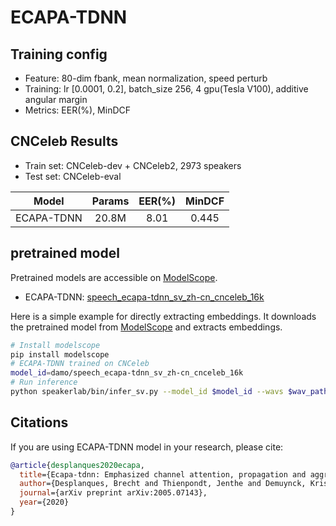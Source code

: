 # ECAPA-TDNN

## Training config
- Feature: 80-dim fbank, mean normalization, speed perturb
- Training: lr [0.0001, 0.2], batch_size 256, 4 gpu(Tesla V100), additive angular margin
- Metrics: EER(%), MinDCF

## CNCeleb Results
- Train set: CNCeleb-dev + CNCeleb2, 2973 speakers
- Test set: CNCeleb-eval

| Model | Params | EER(%) | MinDCF |
|:-----:|:------:|:------:|:------:|
| ECAPA-TDNN | 20.8M  | 8.01 | 0.445 |

## pretrained model
Pretrained models are accessible on [ModelScope](https://www.modelscope.cn/models?page=1&tasks=speaker-verification&type=audio).

- ECAPA-TDNN: [speech_ecapa-tdnn_sv_zh-cn_cnceleb_16k](https://modelscope.cn/models/damo/speech_ecapa-tdnn_sv_zh-cn_cnceleb_16k/summary)

Here is a simple example for directly extracting embeddings. It downloads the pretrained model from [ModelScope](https://www.modelscope.cn/models?page=1&tasks=speaker-verification&type=audio) and extracts embeddings.
``` sh
# Install modelscope
pip install modelscope
# ECAPA-TDNN trained on CNCeleb
model_id=damo/speech_ecapa-tdnn_sv_zh-cn_cnceleb_16k
# Run inference
python speakerlab/bin/infer_sv.py --model_id $model_id --wavs $wav_path
```

## Citations
If you are using ECAPA-TDNN model in your research, please cite: 
```BibTeX
@article{desplanques2020ecapa,
  title={Ecapa-tdnn: Emphasized channel attention, propagation and aggregation in tdnn based speaker verification},
  author={Desplanques, Brecht and Thienpondt, Jenthe and Demuynck, Kris},
  journal={arXiv preprint arXiv:2005.07143},
  year={2020}
}
```
